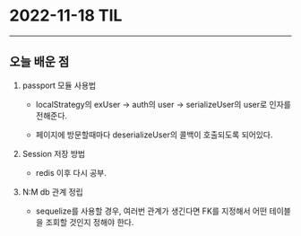 # 2022-11-18 TIL

---

## 오늘 배운 점

1. passport 모듈 사용법

   - localStrategy의 exUser -> auth의 user -> serializeUser의 user로 인자를 전해준다.

   - 페이지에 방문할때마다 deserializeUser의 콜백이 호출되도록 되어있다.

2. Session 저장 방법

   - redis 이후 다시 공부.

3. N:M db 관계 정립
   - sequelize를 사용할 경우, 여러번 관계가 생긴다면 FK를 지정해서 어떤 테이블을 조회할 것인지 정해야 한다.
